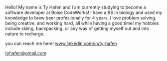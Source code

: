 Hello!
 My name is Ty Hafen and I am currently studying to become a software developer at Boise CodeWorks! I have a BS in biology and used my knowledge to brew beer profesiionally for 4 years. I love problem solving, being creative, and working hard, all while having a good time! my hobbies include skiing, backpacking, or any way of getting myself out and into nature to recharge.
 
 you can reach me here!
 www.linkedin.com/in/ty-hafen
 
 tyhafen@gmail.com
